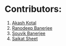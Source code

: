 # Contributors:

 1. [Akash Kotal](https://github.com/sky01green)
 2. [Ranodeep Banerjee](https://github.com/ranodeepbanerjee)
 3. [Souvik Banerjee](https://github.com/Souvik2376)
 4. [Saikat Sheet](https://github.com/Saikat-SS7)
